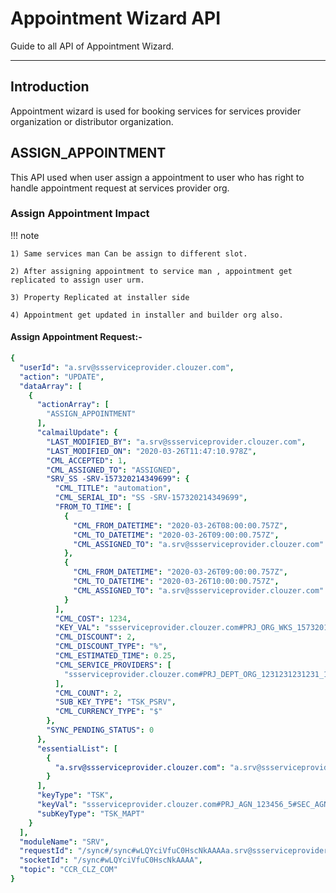 # Appointment Wizard API

Guide to all API of Appointment Wizard.

---

## Introduction

Appointment wizard is used for booking services for services provider organization or
distributor organization.

## **ASSIGN_APPOINTMENT**

This API used when user assign a appointment to user who has right to handle
appointment request at services provider org.

### Assign Appointment Impact

!!! note

    1) Same services man Can be assign to different slot.

    2) After assigning appointment to service man , appointment get replicated to assign user urm.

    3) Property Replicated at installer side 

    4) Appointment get updated in installer and builder org also.


#### Assign Appointment Request:-

```yaml
{
  "userId": "a.srv@ssserviceprovider.clouzer.com",
  "action": "UPDATE",
  "dataArray": [
    {
      "actionArray": [
        "ASSIGN_APPOINTMENT"
      ],
      "calmailUpdate": {
        "LAST_MODIFIED_BY": "a.srv@ssserviceprovider.clouzer.com",
        "LAST_MODIFIED_ON": "2020-03-26T11:47:10.978Z",
        "CML_ACCEPTED": 1,
        "CML_ASSIGNED_TO": "ASSIGNED",
        "SRV_SS -SRV-157320214349699": {
          "CML_TITLE": "automation",
          "CML_SERIAL_ID": "SS -SRV-157320214349699",
          "FROM_TO_TIME": [
            {
              "CML_FROM_DATETIME": "2020-03-26T08:00:00.757Z",
              "CML_TO_DATETIME": "2020-03-26T09:00:00.757Z",
              "CML_ASSIGNED_TO": "a.srv@ssserviceprovider.clouzer.com"
            },
            {
              "CML_FROM_DATETIME": "2020-03-26T09:00:00.757Z",
              "CML_TO_DATETIME": "2020-03-26T10:00:00.757Z",
              "CML_ASSIGNED_TO": "a.srv@ssserviceprovider.clouzer.com"
            }
          ],
          "CML_COST": 1234,
          "KEY_VAL": "ssserviceprovider.clouzer.com#PRJ_ORG_WKS_1573201799432_4255#SEC_WIZ_SRV_0015#TSK_SRV_LST_1573202143566_8156",
          "CML_DISCOUNT": 2,
          "CML_DISCOUNT_TYPE": "%",
          "CML_ESTIMATED_TIME": 0.25,
          "CML_SERVICE_PROVIDERS": [
            "ssserviceprovider.clouzer.com#PRJ_DEPT_ORG_1231231231231_1234#SEC_WIZ_ROLE_0001#TSK_ROL_LST_0002"
          ],
          "CML_COUNT": 2,
          "SUB_KEY_TYPE": "TSK_PSRV",
          "CML_CURRENCY_TYPE": "$"
        },
        "SYNC_PENDING_STATUS": 0
      },
      "essentialList": [
        {
          "a.srv@ssserviceprovider.clouzer.com": "a.srv@ssserviceprovider.clouzer.com#PRJ_URM_0002"
        }
      ],
      "keyType": "TSK",
      "keyVal": "ssserviceprovider.clouzer.com#PRJ_AGN_123456_5#SEC_AGN_123456_5#TSK_MAPT_1585221051879_1071",
      "subKeyType": "TSK_MAPT"
    }
  ],
  "moduleName": "SRV",
  "requestId": "/sync#/sync#wLQYciVfuC0HscNkAAAAa.srv@ssserviceprovider.clouzer.com#1585223230978r194r29",
  "socketId": "/sync#wLQYciVfuC0HscNkAAAA",
  "topic": "CCR_CLZ_COM"
}
```



